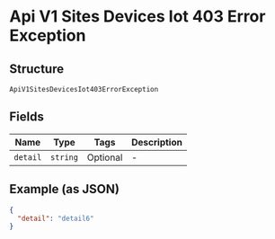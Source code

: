 
# Api V1 Sites Devices Iot 403 Error Exception

## Structure

`ApiV1SitesDevicesIot403ErrorException`

## Fields

| Name | Type | Tags | Description |
|  --- | --- | --- | --- |
| `detail` | `string` | Optional | - |

## Example (as JSON)

```json
{
  "detail": "detail6"
}
```

